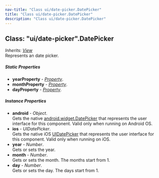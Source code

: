```yaml
---
nav-title: "Class ui/date-picker.DatePicker"
title: "Class ui/date-picker.DatePicker"
description: "Class ui/date-picker.DatePicker"
---
```

## Class: "ui/date-picker".DatePicker  
_Inherits:_ [_View_](../../ui/core/view/View.md)  
Represents an date picker.

##### Static Properties
 - **yearProperty** - [_Property_](../../ui/core/dependency-observable/Property.md).
 - **monthProperty** - [_Property_](../../ui/core/dependency-observable/Property.md).
 - **dayProperty** - [_Property_](../../ui/core/dependency-observable/Property.md).

##### Instance Properties
 - **android** - _Object_.    
  Gets the native [android.widget.DatePicker](http://developer.android.com/reference/android/widget/DatePicker.html) that represents the user interface for this component. Valid only when running on Android OS.
 - **ios** - _UIDatePicker_.    
  Gets the native iOS [UIDatePicker](http://developer.apple.com/library/prerelease/ios/documentation/UIKit/Reference/UIDatePicker_Class/index.html) that represents the user interface for this component. Valid only when running on iOS.
 - **year** - _Number_.    
  Gets or sets the year.
 - **month** - _Number_.    
  Gets or sets the month. The months start from 1.
 - **day** - _Number_.    
  Gets or sets the day. The days start from 1.